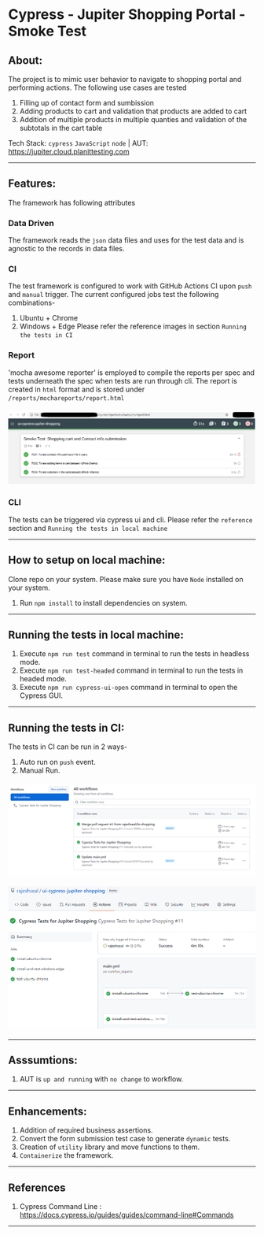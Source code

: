 # Cypress - Jupiter Shopping Portal - Smoke Test

## About:   
The project is to mimic user behavior to navigate to shopping portal and performing actions.
The following use cases are tested
1. Filling up of contact form and sumbission
2. Adding products to cart and validation that products are added to cart
3. Addition of multiple products in multiple quanties and validation of the subtotals in the cart table

Tech Stack: `cypress` `JavaScript` `node` | AUT: https://jupiter.cloud.planittesting.com

---
## Features:  
The framework has following attributes
### Data Driven
The framework reads the `json` data files and uses for the test data and is agnostic to the records in data files.
### CI
The test framework is configured to work with GitHub Actions CI upon `push` and `manual` trigger.
The current configured jobs test the following combinations-
1. Ubuntu + Chrome
2. Windows + Edge
Please refer the reference images in section `Running the tests in CI`
### Report
'mocha awesome reporter' is employed to compile the reports per spec and tests underneath the spec when tests are run through cli.
The report is created in `html` format and is stored under `/reports/mochareports/report.html`
#### ![samplereport](./report.png)
### CLI 
The tests can be triggered via cypress ui and cli.
Please refer the `reference` section and `Running the tests in local machine`


---
## How to setup on local machine:
Clone repo on your system. Please make sure you have `Node` installed on your system.

1. Run `npm install` to install dependencies on system.
 
---
## Running the tests in local machine:
1. Execute `npm run test` command in terminal to run the tests in headless mode.
2. Execute `npm run test-headed` command in terminal to run the tests in headed mode.
3. Execute `npm run cypress-ui-open` command in terminal to open the Cypress GUI.

---
## Running the tests in CI:
The tests in CI can be run in 2 ways-
1. Auto run on `push` event.
2. Manual Run.
#### ![GHA1](./GHActions.PNG)
#### ![GHA2](./GHjobs.PNG)


---
## Asssumtions:
1. AUT is `up and running` with `no change` to workflow.

---
## Enhancements:
1. Addition of required business assertions.
2. Convert the form submission test case to generate `dynamic` tests.
3. Creation of `utility` library and move functions to them.
4. `Containerize` the framework.

---
## References
1. Cypress Command Line : https://docs.cypress.io/guides/guides/command-line#Commands

---